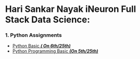 # Hari Sankar Nayak iNeuron Full Stack Data Science:

### 1. Python Assignments
- [Python Basic ***( On 6th/25th)***](https://github.com/HariSankarNayak/iNeuron-Full-Stack-Data-Science-Assignments/tree/main/Python%20Basic%20Assignment)
- [Python Programming Basic ***(On 5th/25th)***](https://github.com/HariSankarNayak/iNeuron-Full-Stack-Data-Science-Assignments/tree/main/Python%20Programming%20Basic%20Assignment)
